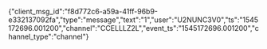 {"client_msg_id":"f8d772c6-a59a-41ff-96b9-e332137092fa","type":"message","text":"1","user":"U2NUNC3V0","ts":"1545172696.001200","channel":"CCELLLZ2L","event_ts":"1545172696.001200","channel_type":"channel"}